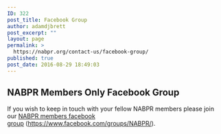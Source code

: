 ```yaml
---
ID: 322
post_title: Facebook Group
author: adamdjbrett
post_excerpt: ""
layout: page
permalink: >
  https://nabpr.org/contact-us/facebook-group/
published: true
post_date: 2016-08-29 18:49:03
---
```

<h2>NABPR Members Only Facebook Group</h2>

If you wish to keep in touch with your fellow NABPR members please join our <a href="https://www.facebook.com/groups/NABPR/">NABPR members facebook group</a> (<a href="https://www.facebook.com/groups/NABPR/">https://www.facebook.com/groups/NABPR/</a>).